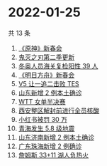 # 2022-01-25

共 13 条

<!-- BEGIN ZHIHUSEARCH -->
<!-- 最后更新时间 Tue Jan 25 2022 02:11:26 GMT+0800 (China Standard Time) -->
1. [《原神》新春会](https://www.zhihu.com/search?q=原神)
1. [鬼灭之刃第二季更新](https://www.zhihu.com/search?q=鬼灭之刃)
1. [冬奥人员海关复检阳性 39 人](https://www.zhihu.com/search?q=冬奥人员复检阳性)
1. [《明日方舟》新春会](https://www.zhihu.com/search?q=明日方舟)
1. [V5 让一追二击败 TES](https://www.zhihu.com/search?q=tes)
1. [山东新增 2 例本土确诊](https://www.zhihu.com/search?q=山东新增)
1. [WTT 女单半决赛](https://www.zhihu.com/search?q=wtt)
1. [西安整区解封前进行全员核酸](https://www.zhihu.com/search?q=西安解封)
1. [小红书被罚 30 万](https://www.zhihu.com/search?q=小红书)
1. [青海发生 5.8 级地震](https://www.zhihu.com/search?q=青海地震)
1. [山东济南新增 2 例本土确诊](https://www.zhihu.com/search?q=山东疫情)
1. [广东珠海新增 2 例确诊](https://www.zhihu.com/search?q=广东疫情)
1. [詹姆斯 33+11 湖人负热火](https://www.zhihu.com/search?q=湖人)
<!-- END ZHIHUSEARCH -->
